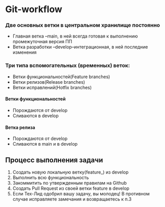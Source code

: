 # Git-workflow
### Две основных ветки в центральном хранилище постоянно
* Главная ветка –main, в ней всегда готовая к выполнению промежуточная версия ПП
* Ветка разработки –develop–интеграционная, в ней последние изменения 

### Три типа вспомогательных (временных) веток:
* Ветки функциональностей(Feature branches)
* Ветки релизов(Release branches)
* Ветки исправлений(Hotfix branches)

#### Ветки функциональностей
* Порождаются от develop
* Сливаются в develop

#### Ветка релиза
* Порождаются от develop
* Сливаются в main и в develop

## Процесс выполнения задачи
1. Создать новую локальную ветку(feature_) из develop
2. Выполнить всю функциональность
3. Закоммитить по утвержденным правилам на Github
4. Создать Pull Request из своей ветки feature в develop
5. Если Тех-Лид одобрил вашу задачу, вы молодец! В противном случае исправляете замечания и возвращаетесь к п.3